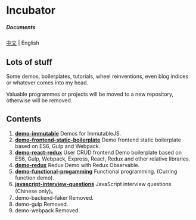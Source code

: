 # Incubator

##### Documents

[中文](https://github.com/oychao/incubator) | English

## Lots of stuff

Some demos, boilerplates, tutorials, wheel reinventions, even blog indices or whatever comes into my head.

Valuable programmes or projects will be moved to a new repository, otherwise will be removed.

## Contents

1. **[demo-immutable](https://github.com/oychao/incubator/tree/master/demo-immutable)** Demos for ImmutableJS.
2. **[demo-frontend-static-boilerplate](https://github.com/oychao/incubator/tree/master/demo-frontend-static-boilerplate)** Demo frontend static boilerplate based on ES6, Gulp and Webpack.
3. **[demo-react-redux](https://github.com/oychao/incubator/tree/master/demo-react-redux)** User CRUD frontend Demo boilerplate based on ES6, Gulp, Webpack, Express, React, Redux and other relative libraries.
4. **[demo-redux](https://github.com/oychao/incubator/tree/master/demo-redux)** Redux Demo with Redux Observable.
5. **[demo-functional-progamming](https://github.com/oychao/incubator/tree/master/demo-functional-programming)** Functional programming. (Curring function demo).
6. **[javascript-interview-questions](https://github.com/oychao/incubator/tree/master/javascript-interview-questions)** JavaScript interview questions (Chinese only)。
7. demo-backend-faker Removed.
8. demo-gulp Removed.
9. demo-webpack Removed.
